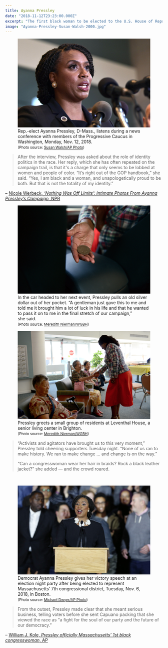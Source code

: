 ```yaml
---
title: Ayanna Pressley
date: "2018-11-12T23:23:00.000Z"
excerpt: "The first black woman to be elected to the U.S. House of Representatives from Massachusetts"
image: "Ayanna-Pressley-Susan-Walsh-2000.jpg"
---
```


<figure class="mw640">
<img src="Ayanna-Pressley-Susan-Walsh-2000.jpg"
     alt="Ayanna Pressley by Susan Walsh" /><br />
<figcaption>
Rep.-elect Ayanna Pressley, D-Mass., listens during a news conference with members of the Progressive Caucus in Washington, Monday, Nov. 12, 2018.<br />
<small>(Photo source: <a href="https://apnews.com/9dbb5e6ebb484507aadc7551657933e1">Susan&nbsp;Walsh/AP&nbsp;Photo</a>)</small>
</figcaption>
</figure>

> After the interview, Pressley was asked about the role of identity politics in the race. Her reply, which she has often repeated on the campaign trail, is that it's a charge that only seems to be lobbed at women and people of color. “It’s right out of the GOP handbook,” she said. “Yes, I am black and a woman, and unapologetically proud to be both. But that is not the totality of my identity.”

– [Nicole&nbsp;Werbeck, *‘Nothing Was Off Limits’: Intimate Photos From Ayanna Pressley’s Campaign*,&nbsp;NPR](https://www.npr.org/people/585726828/nicole-werbeck)

<figure class="mw624">
<img src="ayannapressley03_custom-7e4a083b245613a57ec4e1c85cc07e7dc0ae8a48-s2500-c85.jpg"
     alt="Pressley holding out silver dollar" /><br />
<figcaption>
In the car headed to her next event, Pressley pulls an old silver dollar out of her pocket. “A gentleman just gave this to me and told me it brought him a lot of luck in his life and that he wanted to pass it on to me in the final stretch of our campaign,” she&nbsp;said.<br />
<small>(Photo source: <a href="https://www.npr.org/2018/09/05/644716048/nothing-was-off-limits-intimate-photos-from-ayanna-pressley-s-campaign">Meredith&nbsp;Nierman/WGBH</a>)</small>
</figcaption>
</figure>

<figure class="mw640">
<img src="ayannapressley05_custom-625ad714630b2239894c6da79ad9e41c402f4c3a-s2500-c85.jpg"
     alt="Pressley holding out silver dollar" /><br />
<figcaption>
Pressley greets a small group of residents at Leventhal House, a senior living center in&nbsp;Brighton.<br />
<small>(Photo source: <a href="https://www.npr.org/2018/09/05/644716048/nothing-was-off-limits-intimate-photos-from-ayanna-pressley-s-campaign">Meredith&nbsp;Nierman/WGBH</a>)</small>
</figcaption>
</figure>

> “Activists and agitators have brought us to this very moment,” Pressley told cheering supporters Tuesday night. “None of us ran to make history. We ran to make change … and change is on the&nbsp;way.”
>
> “Can a congresswoman wear her hair in braids? Rock a black leather jacket?” she added — and the crowd&nbsp;roared.
>

<br />

<figure class="mw640">
<img src="Ayanna-Pressley-Michael-Dwyer-2000.jpg"
     alt="Ayanna Pressley by Susan Walsh" /><br />
<figcaption>
 Democrat Ayanna Pressley gives her victory speech at an election night party after being elected to represent Massachusetts’ 7th congressional district, Tuesday, Nov. 6, 2018, in&nbsp;Boston.<br />
<small>(Photo source: <a href="https://apnews.com/153ebc00497c447394b291d8ea37365e">Michael&nbsp;Dwyer/AP&nbsp;Photo</a>)</small>
</figcaption>
</figure>

> From the outset, Pressley made clear that she meant serious business, telling voters before she sent Capuano packing that she viewed the race as “a fight for the soul of our party and the future of our&nbsp;democracy.”

– [William J. Kole, *Pressley officially Massachusetts’ 1st black congresswoman*,&nbsp;AP](https://apnews.com/153ebc00497c447394b291d8ea37365e)
